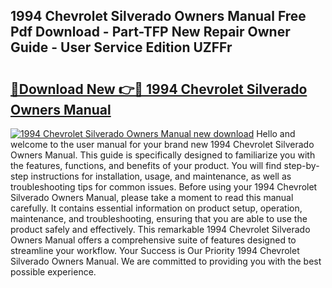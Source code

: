 ## 1994 Chevrolet Silverado Owners Manual Free Pdf Download - Part-TFP New Repair Owner Guide - User Service Edition UZFFr

# <h2><a href="http://bc63398.oget.top/?id=1994+Chevrolet+Silverado+Owners+Manual">🔗Download New 👉🔴 1994 Chevrolet Silverado Owners Manual</a></h2>

[![1994 Chevrolet Silverado Owners Manual new download](https://i.imgur.com/5g1atiW.png)](http://bc63398.oget.top/?id=1994+Chevrolet+Silverado+Owners+Manual)
Hello and welcome to the user manual for your brand new 1994 Chevrolet Silverado Owners Manual. This guide is specifically designed to familiarize you with the features, functions, and benefits of your product. You will find step-by-step instructions for installation, usage, and maintenance, as well as troubleshooting tips for common issues. Before using your 1994 Chevrolet Silverado Owners Manual, please take a moment to read this manual carefully. It contains essential information on product setup, operation, maintenance, and troubleshooting, ensuring that you are able to use the product safely and effectively. This remarkable 1994 Chevrolet Silverado Owners Manual offers a comprehensive suite of features designed to streamline your workflow. Your Success is Our Priority 1994 Chevrolet Silverado Owners Manual. We are committed to providing you with the best possible experience.
